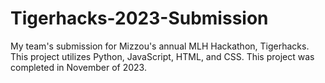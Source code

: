 # Tigerhacks-2023-Submission

My team's submission for Mizzou's annual MLH Hackathon, Tigerhacks. This project utilizes Python, JavaScript, HTML, and CSS. This project was completed in November of 2023.
